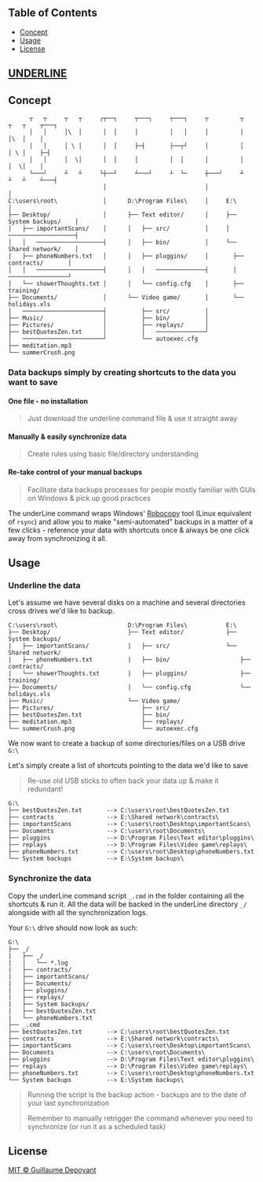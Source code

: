 ## Table of Contents
- [Concept](#concept)
- [Usage](#usage)
- [License](#license)

## [UNDERLINE](https://github.com/gdepoyant/underline/raw/main/_.cmd)

## Concept
```
      ┬   ┬     ┬   ┬     ┌┬──┐     ┬───┐     ┬───┐     ┬         ┬     ┬   ┬    ┬───┐
      │   │     │\  │      │  │     │         │   │     │         │     │\  │    │
      │   │     │ \ │      │  │     ├─┤       ├──┬┘     │         │     │ \ │    ├─┤
      │   │     │  \│      │  │     │         │  │      │         │     │  \│    │
      └───┘     ┴   ┴     └┼──┘     ┴───┘     ┴  └─     ┼───┘     ┴     ┴   ┴    ┴───┤
                           │                            │                            │
C:\users\root\             │      D:\Program Files\     │     E:\                    │
├── Desktop/               │      ├── Text editor/      │     ├── System backups/    │
│   ├── importantScans/    │      │   ├── src/          │     │   ───────────────────┤
│   │   ───────────────────┤      │   ├── bin/          │     └── Shared network/    │
│   ├── phoneNumbers.txt   │      │   ├── pluggins/     │       ├── contracts/       │
│   │   ───────────────────┤      │   │   ──────────────┤       │   ─────────────────┘
│   └── showerThoughts.txt │      │   └── config.cfg    │       ├── training/
├── Documents/             │      └── Video game/       │       └── holidays.xls
│   ───────────────────────┤          ├── src/          │
├── Music/                 │          ├── bin/          │
├── Pictures/              │          ├── replays/      │
├── bestQuotesZen.txt      │          │   ──────────────┘
│   ───────────────────────┘          └── autoexec.cfg
├── meditation.mp3
└── summerCrush.png
```

### Data backups simply by creating shortcuts to the data you want to save

####  One file - no installation
> Just download the underline command file & use it straight away

####  Manually & easily synchronize data
> Create rules using basic file/directory understanding

####  Re-take control of your manual backups
> Facilitate data backups processes for people mostly familiar with GUIs on Windows & pick up good practices

  The underLine command wraps Windows' [Robocopy](https://docs.microsoft.com/en-us/windows-server/administration/windows-commands/robocopy) tool (Linux equivalent of `rsync`) and allow you to make "semi-automated" backups in a matter of a few clicks - reference your data with shortcuts once & always be one click away from synchronizing it all.

## Usage
### Underline the data
  Let's assume we have several disks on a machine and several directories cross drives we'd like to backup.

```
C:\users\root\                    D:\Program Files\           E:\
├── Desktop/                      ├── Text editor/            ├── System backups/
|   ├── importantScans/           |   ├── src/                └── Shared network/
|   ├── phoneNumbers.txt          |   ├── bin/                    ├── contracts/
|   └── showerThoughts.txt        |   ├── pluggins/               ├── training/
├── Documents/                    |   └── config.cfg              └── holidays.xls
├── Music/                        └── Video game/
├── Pictures/                         ├── src/
├── bestQuotesZen.txt                 ├── bin/
├── meditation.mp3                    ├── replays/
└── summerCrush.png                   └── autoexec.cfg
```

We now want to create a backup of some directories/files on a USB drive `G:\`

Let's simply create a list of shortcuts pointing to the data we'd like to save

> Re-use old USB sticks to often back your data up & make it redundant!

```
G:\
├── bestQuotesZen.txt       --> C:\users\root\bestQuotesZen.txt
├── contracts               --> E:\Shared network\contracts\
├── importantScans          --> C:\users\root\Desktop\importantScans\
├── Documents               --> C:\users\root\Documents\
├── pluggins                --> D:\Program Files\Text editor\pluggins\
├── replays                 --> D:\Program Files\Video game\replays\
├── phoneNumbers.txt        --> C:\users\root\Desktop\phoneNumbers.txt
└── System backups          --> E:\System backups\
```

### Synchronize the data
Copy the underLine command script `_.cmd` in the folder containing all the shortcuts & run it. All the data will be backed in the underLine directory `_/` alongside with all the synchronization logs.

Your `G:\` drive should now look as such:

```
G:\
├── _/
|   ├── _/
|   |   └── *.log
|   ├── contracts/
|   ├── importantScans/
|   ├── Documents/
|   ├── pluggins/
|   ├── replays/
|   ├── System backups/
|   ├── bestQuotesZen.txt
|   └── phoneNumbers.txt
├── _.cmd
├── bestQuotesZen.txt       --> C:\users\root\bestQuotesZen.txt
├── contracts               --> E:\Shared network\contracts\
├── importantScans          --> C:\users\root\Desktop\importantScans\
├── Documents               --> C:\users\root\Documents\
├── pluggins                --> D:\Program Files\Text editor\pluggins\
├── replays                 --> D:\Program Files\Video game\replays\
├── phoneNumbers.txt        --> C:\users\root\Desktop\phoneNumbers.txt
└── System backups          --> E:\System backups\
```
> Running the script is the backup action - backups are to the date of your last synchronization
> 
> Remember to manually retrigger the command whenever you need to synchronize (or run it as a scheduled task)

## License

[MIT © Guillaume Depoyant](LICENSE)
